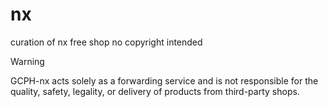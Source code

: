 # nx 
curation of nx free shop
 no copyright intended

Warning

GCPH-nx acts solely as a forwarding service and is not responsible for the quality, safety, legality, or delivery of products from third-party shops.
